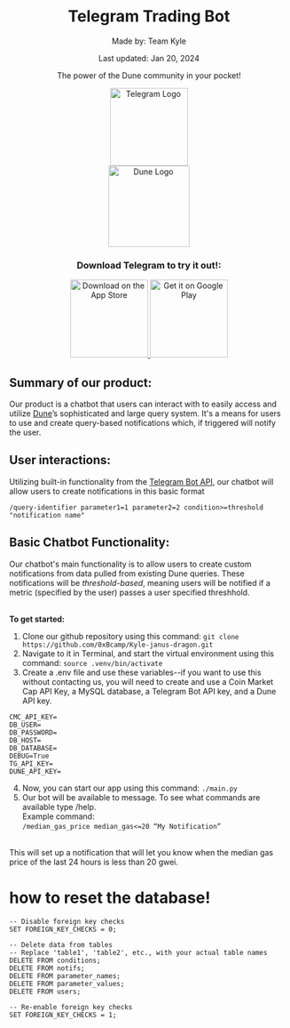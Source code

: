 <h1 align="center">Telegram Trading Bot</h1> 
<div align="center">
  <p>Made by: Team Kyle</p>
  <p>Last updated: Jan 20, 2024</p>
  <p>The power of the Dune community in your pocket!</p>
  <div style="display: flex; align-items: center; justify-content: center; flex-direction: column;">
    <a href="https://telegram.org/">
    <img alt="Telegram Logo" src="https://upload.wikimedia.org/wikipedia/commons/thumb/8/82/Telegram_logo.svg/2048px-Telegram_logo.svg.png" width="140">
    </a>
    <a href="https://dune.com/">
      <img alt="Dune Logo" src="https://cdn-images.himalayas.app/d05wh7oxdola32ep86joa8x0wzhc" width="146">
    </a>
  </div>
  <h3>Download Telegram to try it out!:</h3>
</div>

<div align="center">
  <a href="https://apps.apple.com/us/app/telegram-messenger/id686449807">
    <img alt="Download on the App Store" title="App Store" src="http://i.imgur.com/0n2zqHD.png" width="140">
  </a>

  <a href="https://play.google.com/store/apps/details?id=org.telegram.messenger&hl=en_US&gl=US&pli=1">
    <img alt="Get it on Google Play" title="Google Play" src="http://i.imgur.com/mtGRPuM.png" width="140">
  </a>
<!--   <h4>Begin messaging our bot with this handle: @b97cfb452bebb5efbot</h4>
  <h4>
    Or simply follow this link: <a href="https://t.me/b97cfb452bebb5efbot">Telegram Trading Bot</a>
  </h4> -->
</div>

## Summary of our product:
Our product is a chatbot that users can interact with to easily access and utilize [Dune](https://dune.com/)’s sophisticated and large query system. It's a means for users to use and create query-based notifications which, if triggered will notify the user.

## User interactions:
Utilizing built-in functionality from the [Telegram Bot API](https://core.telegram.org/bots/api), our chatbot will allow users to create notifications in this basic format
```
/query-identifier parameter1=1 parameter2=2 condition>=threshold "notification name"
```

## Basic Chatbot Functionality:
Our chatbot's main functionality is to allow users to create custom notifications from data pulled from existing Dune queries. These notifications will be _threshold-based_, meaning users will be notified if a metric (specified by the user) passes a user specified threshhold. <br/><br/>

**To get started:** <br/>
1. Clone our github repository using this command: 
``` git clone https://github.com/0xBcamp/Kyle-janus-dragon.git ```
2. Navigate to it in Terminal, and start the virtual environment using this command:
``` source .venv/bin/activate ```
3. Create a .env file and use these variables--if you want to use this without contacting us, you will need to create and use a Coin Market Cap API Key, a MySQL database, a Telegram Bot API key, and a Dune API key. 
```
CMC_API_KEY=
DB_USER=
DB_PASSWORD=
DB_HOST=
DB_DATABASE=
DEBUG=True
TG_API_KEY=
DUNE_API_KEY=
```
4. Now, you can start our app using this command:
``` ./main.py ```
5. Our bot will be available to message. To see what commands are available type /help. <br/>
Example command:<br/>
```/median_gas_price median_gas<=20 “My Notification” ```
<br/>
This will set up a notification that will let you know when the median gas price of the last 24 hours is less than 20 gwei.

# how to reset the database!
```
-- Disable foreign key checks
SET FOREIGN_KEY_CHECKS = 0;

-- Delete data from tables
-- Replace 'table1', 'table2', etc., with your actual table names
DELETE FROM conditions;
DELETE FROM notifs;
DELETE FROM parameter_names;
DELETE FROM parameter_values;
DELETE FROM users;

-- Re-enable foreign key checks
SET FOREIGN_KEY_CHECKS = 1;
```
